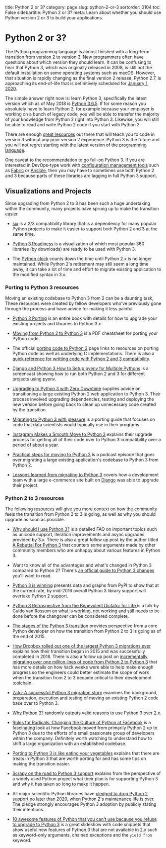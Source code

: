 title: Python 2 or 3?
category: page
slug: python-2-or-3
sortorder: 0104
toc: False
sidebartitle: Python 2 or 3?
meta: Learn about whether you should use Python version 2 or 3 to build your applications.


# Python 2 or 3?
The Python programming language is almost finished with a long-term transition
from version 2 to version 3. New programmers often have questions about which 
version they should learn. It can be confusing to hear that Python 3, which was 
originally released in 2008, is still not the default installation on some 
operating systems such as macOS. However, that situation is rapidly changing 
as the final version 2 release, Python 2.7, is approaching its end-of-life
that is definitively scheduled for 
[January 1, 2020](https://mail.python.org/pipermail/python-dev/2018-March/152348.html).

The simple answer right now is: learn Python 3, specifically the latest 
version which as of May 2018 is 
[Python 3.6.5](https://www.python.org/downloads/). If for some reason you 
absolutely have to learn Python 2, for example because your employer is 
working on a bunch of legacy code, you will be able to transfer the majority
of your knowledge from Python 2 right into Python 3. Likewise, you will 
still be able to read and write Python 2 code if you start with Python 3.

There are enough [great resources](/best-python-resources.html)
out there that will teach you to code in version 3 without any prior
version 2 experience. Python 3 is the future and you will not regret 
starting with the latest version of the 
[programming language](/learning-programming.html).

One caveat to the recommendation to go full-on Python 3. If you are 
interested in DevOps-type work with 
[configuration management tools](/configuration-management.html) such as 
[Fabric](http://www.fabfile.org/) or [Ansible](/ansible.html), then you 
may have to sometimes use both Python 2 and 3 because parts of these 
libraries are lagging in full Python 3 support.


## Visualizations and Projects
Since upgrading from Python 2 to 3 has been such a huge undertaking within
the community, many projects have sprung up to make the transition easier.

* [six](https://pythonhosted.org/six/) is a 2/3 compatibility library that
  is a dependency for many popular Python projects to make it easier to
  support both Python 2 and 3 at the same time.

* [Python 3 Readiness](http://py3readiness.org/) is a visualization of
  which most popular 360 libraries (by downloads) are ready to be
  used with Python 3.

* The [Python clock](https://pythonclock.org/) counts down the time until
  Python 2.x is no longer maintained. While Python 2's retirement
  may still seem a long time away, it can take a lot of time and effort to 
  migrate existing application to the modified syntax in 3.x.


### Porting to Python 3 resources
Moving an existing codebase to Python 3 from 2 can be a daunting task,
These resources were created by fellow developers who've previously
gone through the process and have advice for making it less painful.

* [Python 3 Porting](http://python3porting.com/) is an entire book with
  details for how to upgrade your existing projects and libraries to 
  Python 3.x.
  
* [Moving from Python 2 to Python 3](http://ptgmedia.pearsoncmg.com/imprint_downloads/informit/promotions/python/python2python3.pdf)
  is a PDF cheatsheet for porting your Python code.

* The official 
  [porting code to Python 3](https://wiki.python.org/moin/PortingToPy3k/)
  page links to resources on porting Python code as well as underlying C
  implementations. There is also a 
  [quick reference for writting code with Python 2 and 3 compatibility](https://wiki.python.org/moin/PortingToPy3k/BilingualQuickRef).

* [Django and Python 3 How to Setup pyenv for Multiple Pythons](https://godjango.com/96-django-and-python-3-how-to-setup-pyenv-for-multiple-pythons/)
  is a screencast showing how to run both Python 2 and 3 for different
  projects using pyenv.

* [Upgrading to Python 3 with Zero Downtime](https://tech.yplanapp.com/2016/08/24/upgrading-to-python-3-with-zero-downtime/)
  supplies advice on transitioning a large existing Python 2 web application 
  to Python 3. Their process involved upgrading dependencies, testing and
  deploying the new version before going back to clean up unnecessary code
  created by the transition.

* [Migrating to Python 3 with pleasure](https://github.com/arogozhnikov/python3_with_pleasure)
  is a porting guide that focuses on code that data scientists would 
  typically use in their programs.

* [Instagram Makes a Smooth Move to Python 3](https://thenewstack.io/instagram-makes-smooth-move-python-3/)
  explains their upgrade process for getting all of their code over to
  Python 3 compatibility over a period of about a year.

* [Practical steps for moving to Python 3](https://talkpython.fm/episodes/show/155/practical-steps-for-moving-to-python-3)
  is a podcast episode that goes over migrating a large existing application's 
  codebase to Python 3 from Python 2.

* [Lessons learned from migrating to Python 3](https://able.bio/rhett/lessons-learned-from-migrating-to-python-3--27jsj82)
  covers how a development team with a large e-commerce site built on 
  [Django](/django.html) was able to upgrade their project.


### Python 2 to 3 resources
The following resources will give you more context on how the community
feels the transition from Python 2 to 3 is going, as well as why you
should upgrade as soon as possible.

* [Why should I use Python 3?](https://eev.ee/blog/2016/07/31/python-faq-why-should-i-use-python-3/)
  is a detailed FAQ on important topics such as unicode support, iteration
  improvements and async upgrades provided by 3.x. There is also a great
  follow up post by the author titled 
  [A Rebuttal For Python 3](https://eev.ee/blog/2016/11/23/a-rebuttal-for-python-3/)
  that counters some arguments made by other community members who are
  unhappy about various features in Python 3.

* Want to know all of the advantages and what's changed in Python 3 
  compared to Python 2? There's 
  [an official guide to Python 3 changes](https://docs.python.org/3/whatsnew/index.html)
  you'll want to read.

* [Python 3 is winning](https://blogs.msdn.microsoft.com/pythonengineering/2016/03/08/python-3-is-winning/)
  presents data and graphs from PyPI to show that at the current rate,
  by mid-2016 overall Python 3 library support will overtake Python 2 
  support.

* [Python 3 Retrospective from the Benevolent Dictator for Life ](https://www.youtube.com/watch?v=Oiw23yfqQy8)
  is a talk by Guido van Rossum on what is working, not working and still
  needs to be done before the changover can be considered complete.

* [The stages of the Python 3 transition](http://www.snarky.ca/the-stages-of-the-python-3-transition)
  provides perspective from a core Python developer on how the transition from
  Python 2 to 3 is going as of the end of 2015.

* [How Dropbox rolled out one of the largest Python 3 migrations ever](https://blogs.dropbox.com/tech/2018/09/how-we-rolled-out-one-of-the-largest-python-3-migrations-ever/)
  explains how their transition began in 2015 and was successfully completed
  in 2018. There is also a follow up post on
  [incrementally migrating over one million lines of code from Python 2 to Python 3](https://blogs.dropbox.com/tech/2019/02/incrementally-migrating-over-one-million-lines-of-code-from-python-2-to-python-3/)
  that has more details on how hack weeks were able to help make enough
  progress so the engineers could better estimate the scope of work when 
  the transition from 2 to 3 became critical to their development toolchain.

* [Zato: A successful Python 3 migration story](https://zato.io/blog/posts/python-3-migration-success-story.html)
  examines the background, preparation, execution and testing of moving
  an existing Python 2 code base over to Python 3.

* [Why Python 3?](http://whypy3.com/) randomly outputs valid reasons to
  use Python 3 over 2.x.

* [Rules for Radicals: Changing the Culture of Python at Facebook](https://www.youtube.com/watch?v=nRtp9NgtXiA)
  is a fascinating look at how Facebook moved from primarily Python 2
  up to Python 3 due to the efforts of a small passionate group of
  developers within the company. Definitely worth watching to understand
  how to shift a large organization with an established codebase.

* [Porting to Python 3 is like eating your vegetables](http://nothingbutsnark.svbtle.com/porting-to-python-3-is-like-eating-your-vegetables)
  explains that there are treats in Python 3 that are worth porting for and
  has some tips on making the transition easier.

* [Scrapy on the road to Python 3 support](http://blog.scrapinghub.com/2015/08/19/scrapy-on-the-road-to-python-3-support/)
  explains from the perspective of a widely used Python project what their
  plan is for supporting Python 3 and why it has taken so long to make it 
  happen.

* All major scientific Python libraries have 
  [pledged to drop Python 2 support](https://python3statement.github.io/)
  no later than 2020, when Python 2's maintenance life is over. The pledge 
  strongly encourages Python 3 adoption by publicly stating their
  intentions. 

* [10 awesome features of Python that you can't use because you refuse to upgrade to Python 3](http://www.asmeurer.com/python3-presentation/slides.html)
  is a great slideshow with code snippets that show useful new features
  of Python 3 that are not available in 2.x such as keyword-only
  arguments, chained exceptions and the `yield from` keyword.
